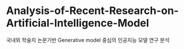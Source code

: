# Analysis-of-Recent-Research-on-Artificial-Intelligence-Model
국내외 학술지 논문기반 Generative model 중심의 인공지능 모델 연구 분석
